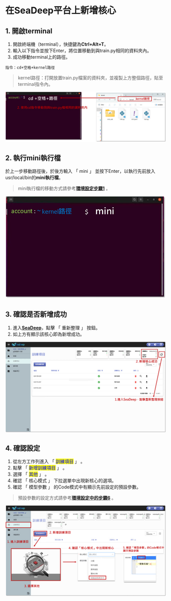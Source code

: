 # 在SeaDeep平台上新增核心

## 1. 開啟terminal

1. 開啟終端機（terminal），快捷鍵為**Ctrl+Alt+T**。
2. 輸入以下指令並按下Enter，將位置移動到與train.py相同的資料夾內。
3. 成功移動terminal上的路徑。

```
指令：cd+空格+kernel路徑
```

> kernel路徑：打開放置train.py檔案的資料夾，並複製上方整個路徑，貼至terminal指令內。

![alt text](image-13.png)

## 2. 執行mini執行檔

於上一步移動路徑後，於後方輸入 「 mini 」 並按下Enter，以執行先前放入usr/local/bin的**mini執行檔**。

> mini執行檔的移動方式請參考[**環境設定步驟1**](huan-jing-she-ding.md) 。

![alt text](image-14.png)

## 3. 確認是否新增成功

1. 進入[**SeaDeep**](https://www.seadeep.ai/login)，點擊 「 重新整理 」 按鈕。
2. 如上方有顯示該核心即為新增成功。

![alt text](image-15.png)

## 4. 確認設定

1. 從左方工作列進入 「 <mark style="color:blue;">訓練項目</mark> 」 。
2. 點擊 「 <mark style="color:blue;">新增訓練項目</mark> 」 。
3. 選擇  「 <mark style="color:blue;">其他</mark> 」 。
4. 確認  「 核心模式 」 下拉選單中出現新核心的選項。
5. 確認  「 模型參數 」 的Code模式中有顯示先前設定的預設參數。

> 預設參數的設定方式請參考[**環境設定中的步驟6**](huan-jing-she-ding.md) 。

![alt text](image-16.png)
